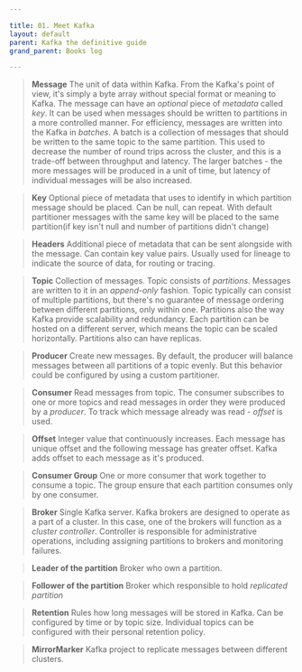 ```yaml
---

title: 01. Meet Kafka
layout: default
parent: Kafka the definitive guide
grand_parent: Books log

---
```


> **Message**
> The unit of data within Kafka. From the Kafka's point of view, it's simply a byte array without special format or meaning to Kafka. The message can have an *optional* piece of *metadata* called *key*. It can be used when messages should be written to partitions in a more controlled manner.
> For efficiency, messages are written into the Kafka in *batches*. A batch is a collection of messages that should be written to the same topic to the same partition. This used to decrease the number of round trips across the cluster, and this is a trade-off between throughput and latency.  The larger batches - the more messages will be produced in a unit of time, but latency of individual messages will be also increased.

> **Key**
> Optional piece of metadata that uses to identify in which partition message should be placed.
> Can be null, can repeat. With default partitioner messages with the same key will be placed to the same partition(if key isn't null and number of partitions didn't change)

> **Headers**
> Additional piece of metadata that can be sent alongside with the message. Can contain key value pairs. Usually used for lineage to indicate the source of data, for routing or tracing.

> **Topic**
> Collection of messages. Topic consists of *partitions*. Messages are written to it in an *append-only* fashion. Topic typically can consist of multiple partitions, but there's no guarantee of message ordering between different partitions, only within one.
> Partitions also the way Kafka provide scalability and redundancy. Each partition can be hosted on a different server, which means the topic can be scaled horizontally.
> Partitions also can have replicas.

> **Producer**
> Create new messages. By default, the producer will balance messages between all partitions of a topic evenly. But this behavior could be configured by using a custom partitioner.

> **Consumer**
> Read messages from topic. The consumer subscribes to one or more topics and read messages in order they were produced by a *producer*. To track which message already was read - *offset* is used.

> **Offset**
> Integer value that continuously increases. Each message has unique offset and the following message has greater offset. Kafka adds offset to each message as it's produced.

> **Consumer Group**
> One or more consumer that work together to consume a topic. The group ensure that each partition consumes only by one consumer.

> **Broker**
> Single Kafka server. Kafka brokers are designed to operate as a part of a cluster. In this case, one of the brokers will function as a *cluster controller*. Controller is responsible for administrative operations, including assigning partitions to brokers and monitoring failures.

> **Leader of the partition**
> Broker who own a partition.

> **Follower of the partition**
> Broker which responsible to hold *replicated partition*

> **Retention**
> Rules how long messages will be stored in Kafka. Can be configured by time or by topic size. Individual topics can be configured with their personal retention policy.

> **MirrorMarker**
> Kafka project to replicate messages between different clusters.
